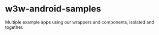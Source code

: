 # w3w-android-samples
Multiple example apps using our wrappers and components, isolated and together.
